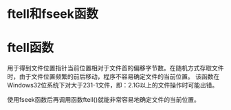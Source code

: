 # ftell和fseek函数

# ftell函数
用于得到文件位置指针当前位置相对于文件首的偏移字节数。在随机方式存取文件时，由于文件位置频繁的前后移动，程序不容易确定文件的当前位置。
该函数在Windows32位系统下对大于231-1文件，即：2.1G以上的文件操作时可能出错。

使用fseek函数后再调用函数ftell()就能非常容易地确定文件的当前位置。









